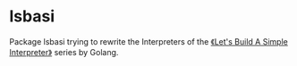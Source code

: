 # lsbasi
Package lsbasi trying to rewrite the Interpreters of the [《Let's Build A Simple Interpreter》](https://ruslanspivak.com/lsbasi-part1/) series by Golang.
